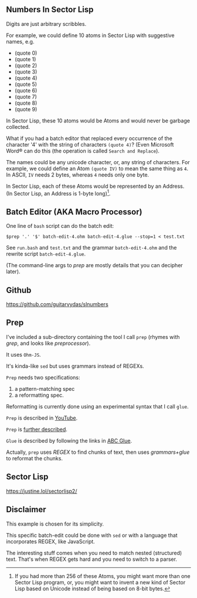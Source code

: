 ## Numbers In Sector Lisp

Digits are just arbitrary scribbles.

For example, we could define 10 atoms in Sector Lisp with suggestive names, e.g.
- (quote 0)
- (quote 1)
- (quote 2)
- (quote 3)
- (quote 4)
- (quote 5)
- (quote 6)
- (quote 7)
- (quote 8)
- (quote 9)


In Sector Lisp, these 10 atoms would be Atoms and would never be garbage collected.

What if you had a batch editor that replaced every occurrence of the character '4' with the string of characters `(quote 4)`? (Even Microsoft Word® can do this (the operation is called `Search and Replace`).

The names could be any unicode character, or, any string of characters.  For example, we could define an Atom `(quote IV)` to mean the same thing as `4`.  In ASCII, `IV` needs 2 bytes, whereas `4` needs only one byte.

In Sector Lisp, each of these Atoms would be represented by an Address.  (In Sector Lisp, an Address is 1-byte long)[^SLU].  

[^SLU]: If you had more than 256 of these Atoms, you might want more than one Sector Lisp program, or, you might want to invent a new kind of Sector Lisp based on Unicode instead of being based on 8-bit bytes.

## Batch Editor (AKA Macro Processor)

One line of `bash` script can do the batch edit:

```
$prep '.' '$' batch-edit-4.ohm batch-edit-4.glue --stop=1 < test.txt
```

See `run.bash` and `test.txt` and the grammar `batch-edit-4.ohm` and the rewrite script `batch-edit-4.glue`.

(The command-line args to *prep* are mostly details that you can decipher later).

## Github

https://github.com/guitarvydas/slnumbers

## Prep

I've included a sub-directory containing the tool I call `prep` (rhymes with *grep*, and looks like *preprocessor*).

It uses `Ohm-JS`.

It's kinda-like `sed` but uses grammars instead of REGEXs.

`Prep` needs two specifications:
1. a pattern-matching spec
2. a reformatting spec.

Reformatting is currently done using an experimental syntax that I call `glue`.

`Prep` is described in [YouTube](https://guitarvydas.github.io/2022/01/20/PREP-Tool.html).

`Prep` is [further described](https://guitarvydas.github.io/2022/03/05/Prep.html).

`Glue` is described by following the links in [ABC Glue](https://guitarvydas.github.io/2021/09/15/ABC-Glue.html).

Actually, `prep` uses *REGEX* to find chunks of text, then uses *grammars+glue* to reformat the chunks.

## Sector Lisp

https://justine.lol/sectorlisp2/

## Disclaimer

This example is chosen for its simplicity.

This specific batch-edit could be done with `sed` or with a language that incorporates REGEX, like JavaScript.

The interesting stuff comes when you need to match nested (structured) text.  That's when REGEX gets hard and you need to switch to a parser.
